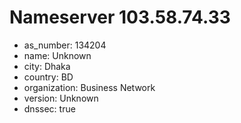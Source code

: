 # Nameserver 103.58.74.33

* as_number: 134204
* name: Unknown
* city: Dhaka
* country: BD
* organization: Business Network
* version: Unknown
* dnssec: true
